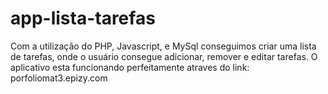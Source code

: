 # app-lista-tarefas
Com a utilização do PHP, Javascript, e MySql conseguimos criar uma lista de tarefas, onde o usuário consegue adicionar, remover e editar tarefas.
O aplicativo esta funcionando perfeitamente atraves do link: porfoliomat3.epizy.com
